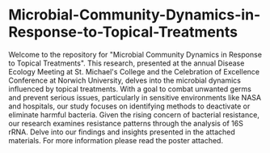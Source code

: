 # Microbial-Community-Dynamics-in-Response-to-Topical-Treatments
Welcome to the repository for "Microbial Community Dynamics in Response to Topical Treatments". This research, presented at the annual Disease Ecology Meeting at St. Michael's College and the Celebration of Excellence Conference at Norwich University, delves into the microbial dynamics influenced by topical treatments. 
With a goal to combat unwanted germs and prevent serious issues, particularly in sensitive environments like NASA and hospitals, our study focuses on identifying methods to deactivate or eliminate harmful bacteria. Given the rising concern of bacterial resistance, our research examines resistance patterns through the analysis of 16S rRNA. Delve into our findings and insights presented in the attached materials.
For more information please read the poster attached. 
